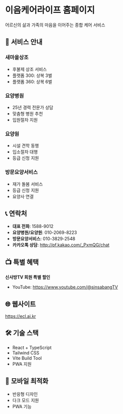 # 이음케어라이프 홈페이지

어르신의 삶과 가족의 마음을 이어주는 종합 케어 서비스

## 🏥 서비스 안내

### 새마을상조
- 후불제 상조 서비스
- 플랫폼 300: 상복 3벌
- 플랫폼 360: 상복 6벌

### 요양병원
- 25년 경력 전문가 상담
- 맞춤형 병원 추천
- 입원절차 지원

### 요양원
- 시설 견학 동행
- 입소절차 대행
- 등급 신청 지원

### 방문요양서비스
- 재가 돌봄 서비스
- 등급 신청 지원
- 요양사 연결

## 📞 연락처

- **대표 전화**: 1588-9012
- **요양병원/요양원**: 010-2069-8223
- **방문요양서비스**: 010-3829-2548
- **카카오톡 상담**: http://pf.kakao.com/_PxmQG/chat

## 📺 특별 혜택

**신사방TV 회원 특별 할인**
- YouTube: https://www.youtube.com/@sinsabangTV

## 🌐 웹사이트

https://ecl.ai.kr

## 🛠 기술 스택

- React + TypeScript
- Tailwind CSS
- Vite Build Tool
- PWA 지원

## 📱 모바일 최적화

- 반응형 디자인
- 다크 모드 지원
- PWA 기능